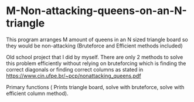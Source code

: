 # M-Non-attacking-queens-on-an-N-triangle
This program arranges M amount of queens in an N sized triangle board so they would be non-attacking (Bruteforce and Efficient methods included)

Old school project that I did by myself.
There are only 2 methods to solve this problem efficiently without relying on bruteforcing which is 
finding the correct diagonals or finding correct columns as stated in https://www.cin.ufpe.br/~pcp/nonattacking_queens.pdf

Primary functions ( Prints triangle board, solve with bruteforce, solve with efficient column method).
